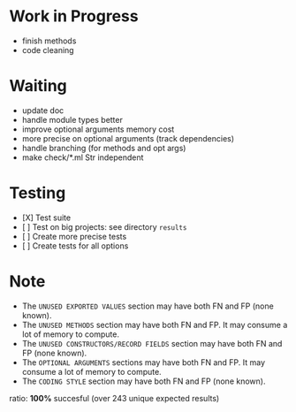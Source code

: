 # Work in Progress
- finish methods
- code cleaning

# Waiting
- update doc
- handle module types better
- improve optional arguments memory cost
- more precise on optional arguments (track dependencies)
- handle branching (for methods and opt args)
- make check/\*.ml Str independent


# Testing
- \[X\] Test suite
- \[ \] Test on big projects: see directory `results`
- \[ \] Create more precise tests
- \[ \] Create tests for all options


# Note
- The `UNUSED EXPORTED VALUES` section may have both FN and FP (none known).
- The `UNUSED METHODS` section may have both FN and FP.
  It may consume a lot of memory to compute.
- The `UNUSED CONSTRUCTORS/RECORD FIELDS` section may have both FN and FP (none known).
- The `OPTIONAL ARGUMENTS` sections may have both FN and FP.
  It may consume a lot of memory to compute.
- The `CODING STYLE` section may have both FN and FP (none known).

ratio: **100%** succesful (over 243 unique expected results)
